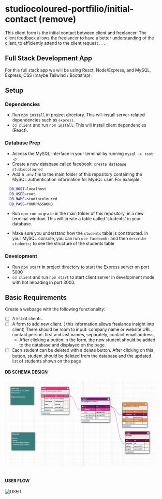 # studiocoloured-portfilio/initial-contact (remove)

This client form is the initial contact between client and freelancer. The client feedback allows the freelancer to have a better understanding of the client, to efficiently attend to the client request . . .

## Full Stack Development App

For this full stack app we will be using React, Node/Express, and MySQL, Express, CSS (maybe Tailwind / Bootstrap).

## Setup

### Dependencies

- Run `npm install` in project directory. This will install server-related dependencies such as `express`.
- `cd client` and run `npm install`. This will install client dependencies (React).

### Database Prep

- Access the MySQL interface in your terminal by running `mysql -u root -p`
- Create a new database called facebook: `create database studiocoloured`
- Add a `.env` file to the main folder of this repository containing the MySQL authentication information for MySQL user. For example:

```bash
  DB_HOST=localhost
  DB_USER=root
  DB_NAME=studiocoloured
  DB_PASS=YOURPASSWORD
```

- Run `npm run migrate` in the main folder of this repository, in a new terminal window. This will create a table called 'students' in your database.

- Make sure you understand how the `students` table is constructed. In your MySQL console, you can run `use facebook;` and then `describe students;` to see the structure of the students table.

### Development

- Run `npm start` in project directory to start the Express server on port 5000
- `cd client` and run `npm start` to start client server in development mode with hot reloading in port 3000.

## Basic Requirements

Create a webpage with the following functionality:

- [ ] A list of clients.
- [ ] A form to add new client. ( this information allows freelance insight into client) There should be room to input:
      company name or website URL, contact person: first and last names, separately, contact email address,
  - After clicking a button in the form, the new student should be added to the database and displayed on the page.
- [ ] Each student can be deleted with a delete button. After clicking on this button, student should be deleted from the database and the updated list of students shown on the page

#### DB SCHEMA DESIGN

![schema](/img/db.png)
&nbsp;
&nbsp;

#### USER FLOW

![USER](/)
&nbsp;
&nbsp;
